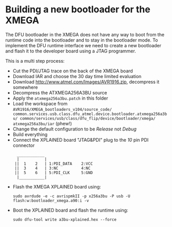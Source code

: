 Building a new bootloader for the XMEGA
=======================================

The DFU bootloader in the XMEGA does not have any way to boot from the runtime
code into the bootloader and to stay in the bootloader mode. To implement the
DFU runtime interface we need to create a new bootloader and flash it to the
developer board using a JTAG programmer.

This is a multi step process:

 * Cut the PDI/JTAG trace on the back of the XMEGA board
 * Download IAR and choose the 30 day time limited evaluation
 * Download http://www.atmel.com/Images/AVR1916.zip, decompress it somewhere
 * Decompress the ATXMEGA256A3BU source
 * Apply the `atxmega256a3bu.patch` in this folder
 * Load the workspace from `AVR1916/XMEGA_bootloaders_v104/source_code/
	common.services.usb.class.dfu_atmel.device.bootloader.atxmega256a3bu/
	common/services/usb/class/dfu_flip/device/bootloader/xmega/
	atxmega256a3bu/iar` (phew!)
 * Change the default configuration to be *Release* not *Debug*
 * Build everything
 * Connect the XPLAINED board "JTAG&PDI" plug to the *10* pin PDI connector
```
     ____________
     |           |
    ||  1    2   | 1:PDI_DATA    2:VCC
    ||  3    4   | 3:NC          4:NC
    ||  5    6   | 5:PDI_CLK     5:GND
     |___________|
```

 * Flash the XMEGA XPLAINED board using:

    `sudo avrdude -e -c avrispmkII -p x256a3bu -P usb -U flash:w:bootloader_xmega.a90:i -v`

 * Boot the XPLAINED board and flash the runtime using:

    `sudo dfu-tool write a3bu-xplained.hex --force`
